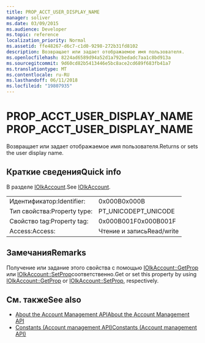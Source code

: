 ```yaml
---
title: PROP_ACCT_USER_DISPLAY_NAME
manager: soliver
ms.date: 03/09/2015
ms.audience: Developer
ms.topic: reference
localization_priority: Normal
ms.assetid: ffe48267-d6c7-c1d0-9298-272b31fd8102
description: Возвращает или задает отображаемое имя пользователя.
ms.openlocfilehash: 8224ad6589d94a52d1a792bedadc7aa1c8bd913a
ms.sourcegitcommit: 9d60cd82b5413446e5bc8ace2cd689f683fb41a7
ms.translationtype: MT
ms.contentlocale: ru-RU
ms.lasthandoff: 06/11/2018
ms.locfileid: "19807935"
---
```

# <a name="propacctuserdisplayname"></a><span data-ttu-id="b039f-103">PROP_ACCT_USER_DISPLAY_NAME</span><span class="sxs-lookup"><span data-stu-id="b039f-103">PROP_ACCT_USER_DISPLAY_NAME</span></span>

<span data-ttu-id="b039f-104">Возвращает или задает отображаемое имя пользователя.</span><span class="sxs-lookup"><span data-stu-id="b039f-104">Returns or sets the user display name.</span></span>
  
## <a name="quick-info"></a><span data-ttu-id="b039f-105">Краткие сведения</span><span class="sxs-lookup"><span data-stu-id="b039f-105">Quick info</span></span>

<span data-ttu-id="b039f-106">В разделе [IOlkAccount](iolkaccount.md).</span><span class="sxs-lookup"><span data-stu-id="b039f-106">See [IOlkAccount](iolkaccount.md).</span></span>
  
|||
|:-----|:-----|
|<span data-ttu-id="b039f-107">Идентификатор:</span><span class="sxs-lookup"><span data-stu-id="b039f-107">Identifier:</span></span>  <br/> |<span data-ttu-id="b039f-108">0x000B</span><span class="sxs-lookup"><span data-stu-id="b039f-108">0x000B</span></span>  <br/> |
|<span data-ttu-id="b039f-109">Тип свойства:</span><span class="sxs-lookup"><span data-stu-id="b039f-109">Property type:</span></span>  <br/> |<span data-ttu-id="b039f-110">PT_UNICODE</span><span class="sxs-lookup"><span data-stu-id="b039f-110">PT_UNICODE</span></span>  <br/> |
|<span data-ttu-id="b039f-111">Свойство tag:</span><span class="sxs-lookup"><span data-stu-id="b039f-111">Property tag:</span></span>  <br/> |<span data-ttu-id="b039f-112">0x000B001F</span><span class="sxs-lookup"><span data-stu-id="b039f-112">0x000B001F</span></span>  <br/> |
|<span data-ttu-id="b039f-113">Access:</span><span class="sxs-lookup"><span data-stu-id="b039f-113">Access:</span></span>  <br/> |<span data-ttu-id="b039f-114">Чтение и запись</span><span class="sxs-lookup"><span data-stu-id="b039f-114">Read/write</span></span>  <br/> |
   
## <a name="remarks"></a><span data-ttu-id="b039f-115">Замечания</span><span class="sxs-lookup"><span data-stu-id="b039f-115">Remarks</span></span>

<span data-ttu-id="b039f-116">Получение или задание этого свойства с помощью [IOlkAccount::GetProp](iolkaccount-getprop.md) или [IOlkAccount::SetProp](iolkaccount-setprop.md)соответственно.</span><span class="sxs-lookup"><span data-stu-id="b039f-116">Get or set this property by using [IOlkAccount::GetProp](iolkaccount-getprop.md) or [IOlkAccount::SetProp](iolkaccount-setprop.md), respectively.</span></span>
  
## <a name="see-also"></a><span data-ttu-id="b039f-117">См. также</span><span class="sxs-lookup"><span data-stu-id="b039f-117">See also</span></span>

- [<span data-ttu-id="b039f-118">About the Account Management API</span><span class="sxs-lookup"><span data-stu-id="b039f-118">About the Account Management API</span></span>](about-the-account-management-api.md)  
- [<span data-ttu-id="b039f-119">Constants (Account management API)</span><span class="sxs-lookup"><span data-stu-id="b039f-119">Constants (Account management API)</span></span>](constants-account-management-api.md)


